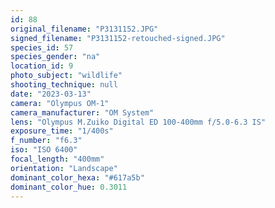 ```yaml
---
id: 88
original_filename: "P3131152.JPG"
signed_filename: "P3131152-retouched-signed.JPG"
species_id: 57
species_gender: "na"
location_id: 9
photo_subject: "wildlife"
shooting_technique: null
date: "2023-03-13"
camera: "Olympus OM-1"
camera_manufacturer: "OM System"
lens: "Olympus M.Zuiko Digital ED 100-400mm f/5.0-6.3 IS"
exposure_time: "1/400s"
f_number: "f6.3"
iso: "ISO 6400"
focal_length: "400mm"
orientation: "Landscape"
dominant_color_hexa: "#617a5b"
dominant_color_hue: 0.3011
---
```

